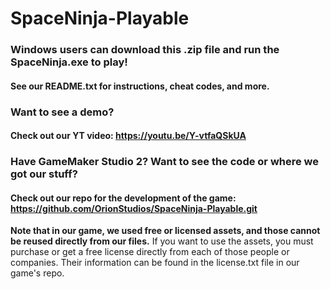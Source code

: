 # SpaceNinja-Playable

### Windows users can download this .zip file and run the SpaceNinja.exe to play!
#### See our README.txt for instructions, cheat codes, and more. 

### Want to see a demo? 
#### Check out our YT video: https://youtu.be/Y-vtfaQSkUA

### Have GameMaker Studio 2? Want to see the code or where we got our stuff? 
#### Check out our repo for the development of the game: https://github.com/OrionStudios/SpaceNinja-Playable.git

**Note that in our game, we used free or licensed assets, and those cannot be reused directly from our files.** 
If you want to use the assets, you must purchase or get a free license directly from each of those people or companies. 
Their information can be found in the license.txt file in our game's repo. 
